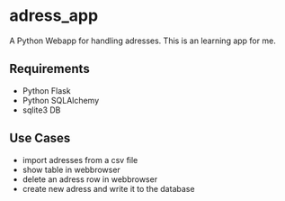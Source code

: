 # adress_app
A Python Webapp for handling adresses. This is an learning app for me. 
## Requirements
 - Python Flask
 - Python SQLAlchemy
 - sqlite3 DB

## Use Cases
 - import adresses from a csv file
 - show table in webbrowser
 - delete an adress row in webbrowser
 - create new adress and write it to the database
